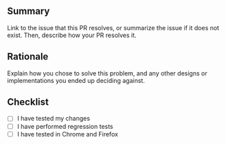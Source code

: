 ## Summary

Link to the issue that this PR resolves, or summarize the issue if it does not exist. Then, describe how your PR resolves it.

## Rationale

Explain how you chose to solve this problem, and any other designs or implementations you ended up deciding against.

## Checklist

 - [ ] I have tested my changes
 - [ ] I have performed regression tests
 - [ ] I have tested in Chrome and Firefox
